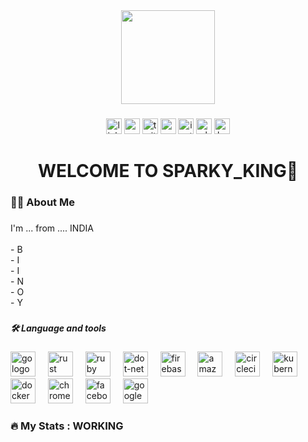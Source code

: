 <div align="center">
  <img height="150" src="https://media-hosting.imagekit.io//2990af2d43c9431d/WhatsApp%20Image%202025-03-08%20at%2016.46.31_1bb602fd.jpg?Expires=1836040639&Key-Pair-Id=K2ZIVPTIP2VGHC&Signature=I4~11lWz~Dgi9oXdpWLFyIEGPZItzgFnC7G4Q5SpPb~Yotw8uJyTky6HfdxEEP2q~oUNfK5f3B~2UdeU9TlpucNbCWlJ0fv3s9awBkbxcPxgbadwoax~6t~3WR109ZpuCG2Lu-wzmL~LiigRZ2LfdK0vSblReYtK~V8nsWrSE1VTmRNObyah4foS0UhMKYoQG2G9b4jj9fcPB4aC4PX9QxmY1OPL3eseZL5qNsCqPEzearxLrshwiqPzTYmioYimEZ8pngeQKa-U0SKuqxBzXEDaw99F9kv8TafbHqUavPY9MBHHLytpcqY7CJlR98CkNWzn4b2z-DT1Fp~fmYu6Tg__"  />
</div>

###

<div align="center">
  <img src="https://img.shields.io/static/v1?message=LinkedIn&logo=linkedin&label=&color=0077B5&logoColor=white&labelColor=&style=for-the-badge" height="25" alt="linkedin logo"  />
  <img src="https://img.shields.io/static/v1?message=Youtube&logo=youtube&label=&color=FF0000&logoColor=white&labelColor=&style=for-the-badge" height="25" alt="youtube logo"  />
  <img src="https://img.shields.io/static/v1?message=Twitter&logo=twitter&label=&color=1DA1F2&logoColor=white&labelColor=&style=for-the-badge" height="25" alt="twitter logo"  />
  <img src="https://img.shields.io/static/v1?message=Gmail&logo=gmail&label=&color=D14836&logoColor=white&labelColor=&style=for-the-badge" height="25" alt="gmail logo"  />
  <img src="https://img.shields.io/static/v1?message=Instagram&logo=instagram&label=&color=E4405F&logoColor=white&labelColor=&style=for-the-badge" height="25" alt="instagram logo"  />
  <img src="https://img.shields.io/static/v1?message=Whatsapp&logo=whatsapp&label=&color=25D366&logoColor=white&labelColor=&style=for-the-badge" height="25" alt="whatsapp logo"  />
  <img src="https://img.shields.io/static/v1?message=Ko-fi&logo=ko-fi&label=&color=F16061&logoColor=white&labelColor=&style=for-the-badge" height="25" alt="ko-fi logo"  />
</div>

###

<h1 align="center">WELCOME TO SPARKY_KING👋</h1>

###

<h3 align="left">👩‍💻  About Me</h3>

###

<p align="left">I'm ... from .... INDIA<br><br>- B<br>- I<br>- I<br>- N<br>- O<br>- Y</p>

###

<h5 align="left">🛠 Language and tools</h5>

###

<div align="left">
  <img src="https://cdn.jsdelivr.net/gh/devicons/devicon/icons/go/go-original-wordmark.svg" height="40" alt="go logo"  />
  <img width="12" />
  <img src="https://cdn.jsdelivr.net/gh/devicons/devicon/icons/rust/rust-original.svg" height="40" alt="rust logo"  />
  <img width="12" />
  <img src="https://cdn.jsdelivr.net/gh/devicons/devicon/icons/ruby/ruby-plain-wordmark.svg" height="40" alt="ruby logo"  />
  <img width="12" />
  <img src="https://cdn.jsdelivr.net/gh/devicons/devicon/icons/dot-net/dot-net-plain-wordmark.svg" height="40" alt="dot-net logo"  />
  <img width="12" />
  <img src="https://cdn.jsdelivr.net/gh/devicons/devicon/icons/firebase/firebase-plain-wordmark.svg" height="40" alt="firebase logo"  />
  <img width="12" />
  <img src="https://cdn.jsdelivr.net/gh/devicons/devicon/icons/amazonwebservices/amazonwebservices-line-wordmark.svg" height="40" alt="amazonwebservices logo"  />
  <img width="12" />
  <img src="https://cdn.jsdelivr.net/gh/devicons/devicon/icons/circleci/circleci-plain.svg" height="40" alt="circleci logo"  />
  <img width="12" />
  <img src="https://cdn.jsdelivr.net/gh/devicons/devicon/icons/kubernetes/kubernetes-plain.svg" height="40" alt="kubernetes logo"  />
  <img width="12" />
  <img src="https://cdn.jsdelivr.net/gh/devicons/devicon/icons/docker/docker-plain-wordmark.svg" height="40" alt="docker logo"  />
  <img width="12" />
  <img src="https://cdn.jsdelivr.net/gh/devicons/devicon/icons/chrome/chrome-original.svg" height="40" alt="chrome logo"  />
  <img width="12" />
  <img src="https://cdn.jsdelivr.net/gh/devicons/devicon/icons/facebook/facebook-original.svg" height="40" alt="facebook logo"  />
  <img width="12" />
  <img src="https://cdn.jsdelivr.net/gh/devicons/devicon/icons/google/google-original.svg" height="40" alt="google logo"  />
</div>

###

<h3 align="left">🔥   My Stats : WORKING</h3>

####
